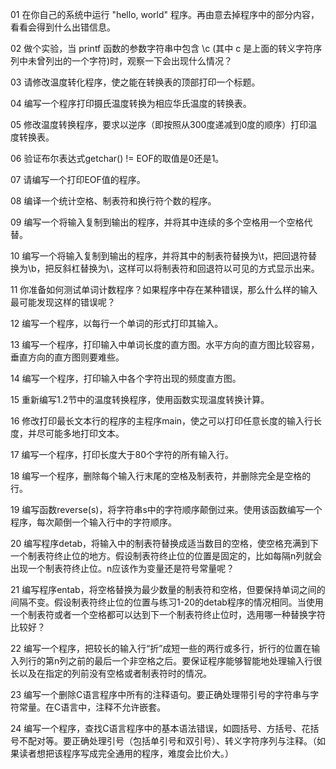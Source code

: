 01 在你自己的系统中运行 "hello, world" 程序。再由意去掉程序中的部分内容，看看会得到什么出错信息。

02 做个实验，当 printf 函数的参数字符串中包含 \c (其中 c 是上面的转义字符序列中未曾列出的一个字符)时，观察一下会出现什么情况？

03 请修改温度转化程序，使之能在转换表的顶部打印一个标题。

04 编写一个程序打印摄氏温度转换为相应华氏温度的转换表。

05 修改温度转换程序，要求以逆序（即按照从300度递减到0度的顺序）打印温度转换表。

06 验证布尔表达式getchar() != EOF的取值是0还是1。

07 请编写一个打印EOF值的程序。

08 编译一个统计空格、制表符和换行符个数的程序。

09 编写一个将输入复制到输出的程序，并将其中连续的多个空格用一个空格代替。

10 编写一个将输入复制到输出的程序，并将其中的制表符替换为\t，把回退符替换为\b，把反斜杠替换为\\，这样可以将制表符和回退符以可见的方式显示出来。

11 你准备如何测试单词计数程序？如果程序中存在某种错误，那么什么样的输入最可能发现这样的错误呢？

12 编写一个程序，以每行一个单词的形式打印其输入。

13 编写一个程序，打印输入中单词长度的直方图。水平方向的直方图比较容易，垂直方向的直方图则要难些。

14 编写一个程序，打印输入中各个字符出现的频度直方图。

15 重新编写1.2节中的温度转换程序，使用函数实现温度转换计算。

16 修改打印最长文本行的程序的主程序main，使之可以打印任意长度的输入行长度，并尽可能多地打印文本。

17 编写一个程序，打印长度大于80个字符的所有输入行。

18 编写一个程序，删除每个输入行末尾的空格及制表符，并删除完全是空格的行。

19 编写函数reverse(s)，将字符串s中的字符顺序颠倒过来。使用该函数编写一个程序，每次颠倒一个输入行中的字符顺序。

20 编写程序detab，将输入中的制表符替换成适当数目的空格，使空格充满到下一个制表符终止位的地方。假设制表符终止位的位置是固定的，比如每隔n列就会出现一个制表符终止位。n应该作为变量还是符号常量呢？

21 编写程序entab，将空格替换为最少数量的制表符和空格，但要保持单词之间的间隔不变。假设制表符终止位的位置与练习1-20的detab程序的情况相同。当使用一个制表符或者一个空格都可以达到下一个制表符终止位时，选用哪一种替换字符比较好？

22 编写一个程序，把较长的输入行“折”成短一些的两行或多行，折行的位置在输入列行的第n列之前的最后一个非空格之后。要保证程序能够智能地处理输入行很长以及在指定的列前没有空格或者制表符时的情况。

23 编写一个删除C语言程序中所有的注释语句。要正确处理带引号的字符串与字符常量。在C语言中，注释不允许嵌套。

24 编写一个程序，查找C语言程序中的基本语法错误，如圆括号、方括号、花括号不配对等。要正确处理引号（包括单引号和双引号）、转义字符序列与注释。（如果读者想把该程序写成完全通用的程序，难度会比价大。）